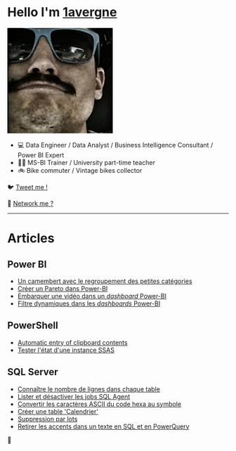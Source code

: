 # Hello I'm [1avergne](https://github.com/1avergne) 

![image](/Images/avatar-1avergne.jpg)

- 💻 Data Engineer / Data Analyst / Business Intelligence Consultant / Power BI Expert
- 👨‍🏫 MS-BI Trainer / University part-time teacher 
- 🚲 Bike commuter / Vintage bikes collector 

🐦 [Tweet me !](https://twitter.com/1avergne)

🤝 [Network me ?](https://www.linkedin.com/in/amaurylavergne/)

---

# Articles

## Power BI

- [Un camembert avec le regroupement des petites catégories](./Articles/PowerBi/Camembert-avec-regroupement.html)
- [Créer un Pareto dans Power-BI](./Articles/PowerBi/Cr%C3%A9er-un-Pareto.html)
- [Embarquer une vidéo dans un _dashboard_ Power-BI](./Articles/PowerBi/Embarquer-une-vid%C3%A9o-dans-un-Dashboard-Power-BI.html)
- [Filtre dynamiques dans les _dashboards_ Power-BI](./Articles/PowerBi/Dynamic-filter-in-dashboard.html)

## PowerShell

- [Automatic entry of clipboard contents](./Articles/PowerShell/Clipboard-automatic-entry.html)
- [Tester l'état d'une instance SSAS](./Articles/PowerShell/tester-instance-ssas.html)

## SQL Server

- [Connaître le nombre de lignes dans chaque table](./SqlServer/Articles/compter-nombre-lignes.html)
- [Lister et désactiver les jobs SQL Agent](./Articles/SqlServer/Lister-desactiver-jobs-sqlAgent.html)
- [Convertir les caractères ASCII du code hexa au symbole](./SqlServer/Articles/convertir-code-hexa-sql.html)
- [Créer une table 'Calendrier'](./Articles/SqlServer/creer-calendrier-sql.html)
- [Suppression par lots](./Articles/SqlServer/suppression-lot.html)
- [Retirer les accents dans un texte en SQL et en PowerQuery](./Articles/SqlServer/supprimer-accents.md)


🦥